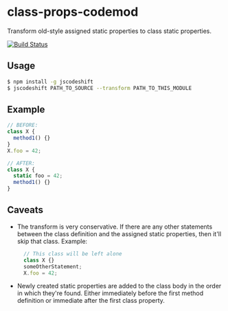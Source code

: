 # class-props-codemod

Transform old-style assigned static properties to class static properties.

[![Build Status](https://travis-ci.org/zertosh/class-props-codemod.svg?branch=master)](https://travis-ci.org/zertosh/class-props-codemod)

## Usage

```sh
$ npm install -g jscodeshift
$ jscodeshift PATH_TO_SOURCE --transform PATH_TO_THIS_MODULE
```

## Example

```js
// BEFORE:
class X {
  method1() {}
}
X.foo = 42;

// AFTER:
class X {
  static foo = 42;
  method1() {}
}
```

## Caveats

* The transform is very conservative. If there are any other statements between the class definition and the assigned static properties, then it'll skip that class. Example:

  ```js
    // This class will be left alone
    class X {}
    someOtherStatement;
    X.foo = 42;
  ```

* Newly created static properties are added to the class body in the order in which they're found. Either immediately before the first method definition or immediate after the first class property.
